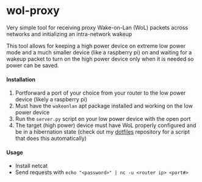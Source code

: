 # wol-proxy
Very simple tool for receiving proxy Wake-on-Lan (WoL) packets across networks and initializing an intra-network wakeup 

This tool allows for keeping a high power device on extreme low power mode and a much smaller device (like a raspberry pi) on and waiting for a wakeup packet to turn on the high power device only when it is needed so power can be saved.

#### Installation
   1) Portforward a port of your choice from your router to the low power device (likely a raspberry pi)
   2) Must have the `wakeonlan` apt package installed and working on the low power device
   3) Run the `server.py` script on your low power device with the open port
   4) The target (high power) device must have WoL properly configured and be in a hibernation state (check out my [dotfiles](https://github.com/z3ht/dotfiles) repository for a script that does this automatically)

#### Usage
   - Install netcat
   - Send requests with `echo "<password>" | nc -u <router ip> <port#>`
